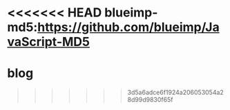 <<<<<<< HEAD
blueimp-md5:https://github.com/blueimp/JavaScript-MD5
=======
# blog
>>>>>>> 3d5a6adce6f1924a206053054a28d99d9830f65f
